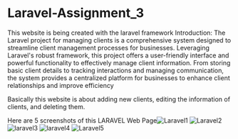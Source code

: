 # Laravel-Assignment_3

This website is being created with the laravel framework
Introduction:
The Laravel project for managing clients is a comprehensive system designed to streamline client management processes for businesses. Leveraging Laravel's robust framework, this project offers a user-friendly interface and powerful functionality to effectively manage client information. From storing basic client details to tracking interactions and managing communication, the system provides a centralized platform for businesses to enhance client relationships and improve efficiency


Basically this website is about adding new clients, editing the information of clients, and deleting them.

Here are 5 screenshots of this LARAVEL Web Page![Laravel1](https://github.com/iamgaurabhishek/Laravel-Assignment_3/assets/138291994/3241acee-5263-47d4-a98b-f8ab506c1287)
![Laravel2](https://github.com/iamgaurabhishek/Laravel-Assignment_3/assets/138291994/7b964960-b764-4a77-8a6b-bfb7b6a824b8)
![laravel3](https://github.com/iamgaurabhishek/Laravel-Assignment_3/assets/138291994/9b191fcd-191a-4a72-8227-69c6e7e666dc)
![laravel4](https://github.com/iamgaurabhishek/Laravel-Assignment_3/assets/138291994/fd5c415f-e1cd-403f-b424-c928744ea9cb)
![Laravel5](https://github.com/iamgaurabhishek/Laravel-Assignment_3/assets/138291994/1034a9d4-6ccf-4700-a74d-185a957a7bf1)
